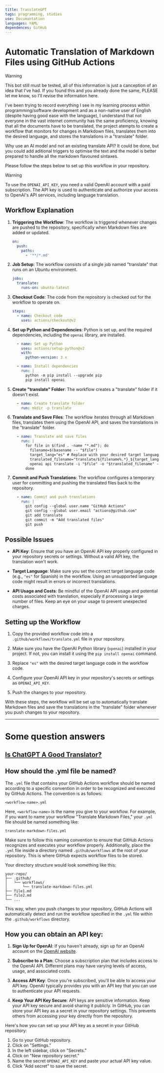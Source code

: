 ```yaml
---
title: TranslateGPT
tags: programming, studies
use: Documantation
languages: YAML
dependences: GitHub
---
```


# Automatic Translation of Markdown Files using GitHub Actions

> [!WARNING]  
> This bot still must be tested, all of this information is just a canception of an idea that I've had. If you found this and you already done the same, PLEASE let me know, so I'll revise the information here.

I've been trying to record everything I see in my learning process within programming/software development and as a non-native user of English (despite having good ease with the language), I understand that not everyone in the vast internet community has the same proficiency, knowing that all the documents have to be translated, the project atempts to create a workflow that monitors for changes in Markdown files, translates them into the desired language, and stores the translations in a "translate" folder.

Why use an AI model and not an existing translate API? It could be done, but you could add aditional triggers to optimise the text and the model is better prepared to handle all the markdown flavoured sintaxes.

Please follow the steps below to set up this workflow in your repository.

> [!WARNING]  
> To use the `OPENAI_API_KEY`, you need a valid OpenAI account with a paid subscription. The API key is used to authenticate and authorize your access to OpenAI's API services, including language translation.

## Workflow Explanation

1.  **Triggering the Workflow**: The workflow is triggered whenever changes are pushed to the repository, specifically when Markdown files are added or updated.
    
    ```yaml
    on:
      push:
        paths:
          - '**/*.md'
    ```
    
2.  **Job Setup**: The workflow consists of a single job named "translate" that runs on an Ubuntu environment.
    
    ```yaml
    jobs:
      translate:
        runs-on: ubuntu-latest
    ```
    
3.  **Checkout Code**: The code from the repository is checked out for the workflow to operate on.
    
    ```yaml
    steps:
      - name: Checkout code
        uses: actions/checkout@v2
    ```
    
4.  **Set up Python and Dependencies**: Python is set up, and the required dependencies, including the `openai` library, are installed.
    
    ```yaml
      - name: Set up Python
        uses: actions/setup-python@v2
        with:
          python-version: 3.x
    
      - name: Install dependencies
        run: |
          python -m pip install --upgrade pip
          pip install openai
    ```
    
5.  **Create "translate" Folder**: The workflow creates a "translate" folder if it doesn't exist.
    
    ```yaml
      - name: Create translate folder
        run: mkdir -p translate
    ```
    
6.  **Translate and Save Files**: The workflow iterates through all Markdown files, translates them using the OpenAI API, and saves the translations in the "translate" folder.
    
    ```yaml
      - name: Translate and save files
        run: |
          for file in $(find . -name "*.md"); do
            filename=$(basename -- "$file")
            target_lang="es" # Replace with your desired target language code
            translated_filename="translate/${filename%.*}_${target_lang}.md"
            openai api translate -i "$file" -o "$translated_filename" --target-language "$target_lang"
          done
    ```
    
7.  **Commit and Push Translations**: The workflow configures a temporary user for committing and pushing the translated files back to the repository.
    
    ```yaml
      - name: Commit and push translations
        run: |
          git config --global user.name "GitHub Actions"
          git config --global user.email "actions@github.com"
          git add translate
          git commit -m "Add translated files"
          git push
    ```
    

## Possible Issues

-   **API Key**: Ensure that you have an OpenAI API key properly configured in your repository secrets or settings. Without a valid API key, the translation won't work.
    
-   **Target Language**: Make sure you set the correct target language code (e.g., `"es"` for Spanish) in the workflow. Using an unsupported language code might result in errors or incorrect translations.
    
-   **API Usage and Costs**: Be mindful of the OpenAI API usage and potential costs associated with translation, especially if processing a large number of files. Keep an eye on your usage to prevent unexpected charges.
    

## Setting up the Workflow

1.  Copy the provided workflow code into a `.github/workflows/translate.yml` file in your repository.
    
2.  Make sure you have the OpenAI Python library (`openai`) installed in your project. If not, you can install it using the `pip install openai` command.
    
3.  Replace `"es"` with the desired target language code in the workflow code.
    
4.  Configure your OpenAI API key in your repository's secrets or settings as `OPENAI_API_KEY`.
    
5.  Push the changes to your repository.
    

With these steps, the workflow will be set up to automatically translate Markdown files and save the translations in the "translate" folder whenever you push changes to your repository.

---

# Some question answers

## [Is ChatGPT A Good Translator?](https://github.com/wxjiao/Is-ChatGPT-A-Good-Translator#----is-chatgpt-a-good-translator----)

## How should the .yml file be named?

The `.yml` file that contains your GitHub Actions workflow should be named according to a specific convention in order to be recognized and executed by GitHub Actions. The convention is as follows:

```
<workflow-name>.yml
```

Here, `<workflow-name>` is the name you give to your workflow. For example, if you want to name your workflow "Translate Markdown Files," your `.yml` file should be named something like:

```
translate-markdown-files.yml
```

Make sure to follow this naming convention to ensure that GitHub Actions recognizes and executes your workflow properly. Additionally, place the `.yml` file inside a directory named `.github/workflows` at the root of your repository. This is where GitHub expects workflow files to be stored.

Your directory structure would look something like this:

```
your-repo/
├── .github/
│   └── workflows/
│       └── translate-markdown-files.yml
├── file1.md
├── file2.md
└── ...
```

This way, when you push changes to your repository, GitHub Actions will automatically detect and run the workflow specified in the `.yml` file within the `.github/workflows` directory.

## How you can obtain an API key:

1.  **Sign Up for OpenAI**: If you haven't already, sign up for an OpenAI account on the [OpenAI website](https://www.openai.com/).

2.  **Subscribe to a Plan**: Choose a subscription plan that includes access to the OpenAI API. Different plans may have varying levels of access, usage, and associated costs.

3.  **Access API Key**: Once you're subscribed, you'll be able to access your API key. OpenAI typically provides you with an API key that you can use to authenticate your API requests.

4.  **Keep Your API Key Secure**: API keys are sensitive information. Keep your API key secure and avoid sharing it publicly. In GitHub, you can store your API key as a secret in your repository settings. This prevents others from accessing your key directly from the repository.

Here's how you can set up your API key as a secret in your GitHub repository:

1.  Go to your GitHub repository.
2.  Click on "Settings."
3.  In the left sidebar, click on "Secrets."
4.  Click on "New repository secret."
5.  Name the secret `OPENAI_API_KEY` and paste your actual API key value.
6.  Click "Add secret" to save the secret.
